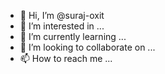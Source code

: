 - 👋 Hi, I’m @suraj-oxit
- 👀 I’m interested in ...
- 🌱 I’m currently learning ...
- 💞️ I’m looking to collaborate on ...
- 📫 How to reach me ...

<!---
suraj-oxit/suraj-oxit is a ✨ special ✨ repository because its `README.md` (this file) appears on your GitHub profile.
You can click the Preview link to take a look at your changes.
--->
